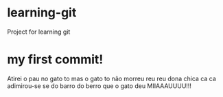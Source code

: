 # learning-git
Project for learning git

# my first commit!  
Atirei o pau no gato to mas o gato to não morreu reu reu 
dona chica ca ca adimirou-se se do barro do berro que o gato deu MIIAAAUUUU!!!

###